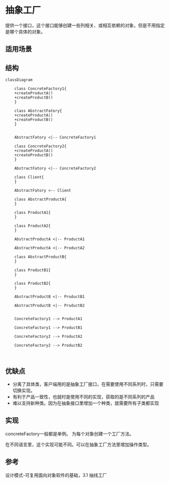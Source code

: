 # 抽象工厂
提供一个接口，这个接口能够创建一些列相关、或相互依赖的对象，但是不用指定是哪个具体的对象。

## 适用场景

## 结构

```mermaid
classDiagram

	class ConcreteFactory1{
	+createProductA()
	+createProductB()
	}
	
	class AbstractFatory{
	+createProductA()
	+createProductB()
	}
	

	AbstractFatory <|-- ConcreteFactory1
	
	class ConcreteFactory2{
	+createProductA()
	+createProductB()
	}
	
	AbstractFatory <|-- ConcreteFactory2

	class Client{
	}
	
	AbstractFatory <-- Client
	
	class AbstractProductA{
	}
	
	class ProductA1{
	}
	
	class ProductA2{
	}
	
	AbstractProductA <|-- ProductA1
	
	AbstractProductA <|-- ProductA2
	
	class AbstractProductB{
	}
	
	class ProductB1{
	}
	
	class ProductB2{
	}
	
	AbstractProductB <|-- ProductB1
	
	AbstractProductB <|-- ProductB2
	
	
	ConcreteFactory1 --> ProductA1
	
	ConcreteFactory1 --> ProductB1
	
	ConcreteFactory2 --> ProductA2
	
	ConcreteFactory2 --> ProductB2
	
	
```

## 优缺点

- 分离了具体类，客户端用的是抽象工厂接口，在需要使用不同系列时，只需要切换实现。
- 有利于产品一致性，也就时是使用不同的实现，获取的是不同系列的产品
- 难以支持新种类。因为在抽象接口里增加一个种类，就需要所有子类都实现

## 实现
concreteFactory一般都是单例。
为每个对象创建一个工厂方法。

在不同语言里，这个实现可能不同。可以在抽象工厂方法里增加操作类型。

## 参考
设计模式-可复用面向对象软件的基础，3.1 抽线工厂